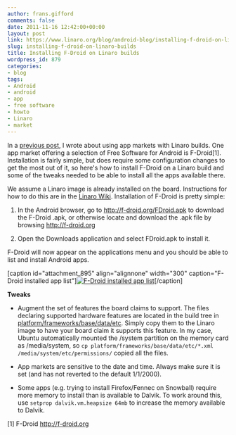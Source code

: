 ```yaml
---
author: frans.gifford
comments: false
date: 2011-11-16 12:42:00+00:00
layout: post
link: https://www.linaro.org/blog/android-blog/installing-f-droid-on-linaro-builds/
slug: installing-f-droid-on-linaro-builds
title: Installing F-Droid on Linaro builds
wordpress_id: 879
categories:
- blog
tags:
- Android
- android
- app
- free software
- howto
- Linaro
- market
---
```


In a [previous post](http://www.linaro.org/linaro-blog/2011/10/26/using-markets-with-linaro-android-builds/), I wrote about using app markets with Linaro builds. One app market offering a selection of Free Software for Android is F-Droid[1]. Installation is fairly simple, but does require some configuration changes to get the most out of it, so here's how to install F-Droid on a Linaro build and some of the tweaks needed to be able to install all the apps available there.

We assume a Linaro image is already installed on the board. Instructions for how to do this are in the [Linaro Wiki](https://wiki.linaro.org/Platform/Android/ImageInstallation). Installation of F-Droid is pretty simple:



  1. In the Android browser, go to http://f-droid.org/FDroid.apk to download the F-Droid .apk, or otherwise locate and download the .apk file by browsing http://f-droid.org


  2. Open the Downloads application and select FDroid.apk to install it.


F-Droid will now appear on the applications menu and you should be able to list and install Android apps.

[caption id="attachment_895" align="alignnone" width="300" caption="F-Droid installed app list"][![F-Droid installed app list](http://www.linaro.org/wp-content/uploads/2011/11/device-2011-11-16-120452-300x225.png)](http://www.linaro.org/wp-content/uploads/2011/11/device-2011-11-16-120452.png)[/caption]

**Tweaks**


  * Augment the set of features the board claims to support. The files declaring supported hardware features are located in the build tree in [platform/frameworks/base/data/etc](http://android.git.linaro.org/gitweb?p=platform/frameworks/base.git;a=tree;f=data/etc;hb=HEAD). Simply copy them to the Linaro image to have your board claim it supports this feature. In my case, Ubuntu automatically mounted the /system partition on the memory card as /media/system, so `cp platform/frameworks/base/data/etc/*.xml /media/system/etc/permissions/` copied all the files.



  * App markets are sensitive to the date and time. Always make sure it is set (and has not reverted to the default 1/1/2000).



  * Some apps (e.g. trying to install Firefox/Fennec on Snowball) require more memory to install than is available to Dalvik. To work around this, use `setprop dalvik.vm.heapsize 64mb` to increase the memory available to Dalvik.


[1] F-Droid http://f-droid.org
